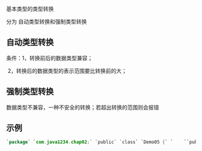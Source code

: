 基本类型的类型转换



分为 自动类型转换和强制类型转换



## 自动类型转换



条件：1，转换前后的数据类型兼容； 

​    2，转换后的数据类型的表示范围要比转换前的大；



## 强制类型转换



数据类型不兼容，一种不安全的转换；若超出转换的范围则会报错



## 示例

```java
`package` `com.java1234.chap02;` `public` `class` `Demo05 {` `    ``public` `static` `void` `main(String[] args) {``        ``// 自动类型转换``        ``short` `s=``1``;``        ``int` `i;``        ``// 自动类型转换 short类型转成int类型``        ``i=s;``        ``System.out.println(``"i="``+i);``        ` `        ``// 强制类型转换``        ``double` `d=``1.333``;``        ``float` `f;``        ``// 把double类型的数据强制转换成float类型``        ``f=(``float``)d;``        ``System.out.println(``"f="``+f);``        ` `    ``}``}`
```